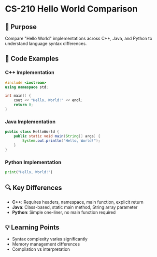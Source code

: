 # CS-210 Hello World Comparison

## 🎯 Purpose
Compare "Hello World" implementations across C++, Java, and Python to understand language syntax differences.

## 📝 Code Examples

### C++ Implementation
```cpp
#include <iostream>
using namespace std;

int main() {
    cout << "Hello, World!" << endl;
    return 0;
}
```

### Java Implementation
```java
public class HelloWorld {
    public static void main(String[] args) {
        System.out.println("Hello, World!");
    }
}
```

### Python Implementation
```python
print("Hello, World!")
```

## 🔍 Key Differences
- **C++**: Requires headers, namespace, main function, explicit return
- **Java**: Class-based, static main method, String array parameter
- **Python**: Simple one-liner, no main function required

## 💡 Learning Points
- Syntax complexity varies significantly
- Memory management differences
- Compilation vs interpretation
